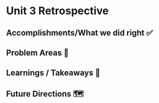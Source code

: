 # Unit 3 Retrospective


## Accomplishments/What we did right ✅


## Problem Areas 🧐


## Learnings / Takeaways 💪


## Future Directions 🗺
